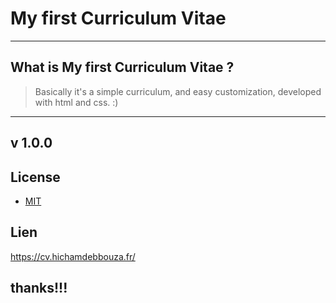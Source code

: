 # My first Curriculum Vitae

----
## What is My first Curriculum Vitae ?


>Basically it's a simple curriculum, and easy customization, developed with html and css. :)

----
## v 1.0.0

## License
* [MIT](https://opensource.org/licenses/MIT)

## Lien
https://cv.hichamdebbouza.fr/


## thanks!!!
